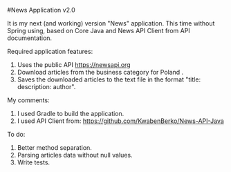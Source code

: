 #News Application v2.0

It is my next (and working) version "News" application. This time without Spring using, based on Core Java and News API Client from API documentation.

Required application features:
1. Uses the public API https://newsapi.org
2. Download articles from the business category for Poland .
3. Saves the downloaded articles to the text file in the format "title: description: author".

My comments:
1. I used Gradle to build the application.
2. I used API Client from: https://github.com/KwabenBerko/News-API-Java

To do:
1. Better method separation.
2. Parsing articles data without null values.
3. Write tests.
